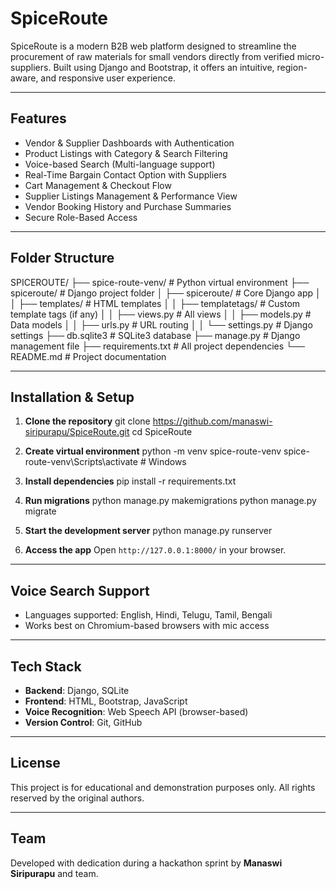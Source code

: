 # SpiceRoute

SpiceRoute is a modern B2B web platform designed to streamline the procurement of raw materials for small vendors directly from verified micro-suppliers. Built using Django and Bootstrap, it offers an intuitive, region-aware, and responsive user experience.

---

## Features

- Vendor & Supplier Dashboards with Authentication
- Product Listings with Category & Search Filtering
- Voice-based Search (Multi-language support)
- Real-Time Bargain Contact Option with Suppliers
- Cart Management & Checkout Flow
- Supplier Listings Management & Performance View
- Vendor Booking History and Purchase Summaries
- Secure Role-Based Access

---

## Folder Structure



SPICEROUTE/
├── spice-route-venv/       # Python virtual environment
├── spiceroute/             # Django project folder
│   ├── spiceroute/         # Core Django app
│   │   ├── templates/      # HTML templates
│   │   ├── templatetags/   # Custom template tags (if any)
│   │   ├── views.py        # All views
│   │   ├── models.py       # Data models
│   │   ├── urls.py         # URL routing
│   │   └── settings.py     # Django settings
├── db.sqlite3              # SQLite3 database
├── manage.py               # Django management file
├── requirements.txt        # All project dependencies
└── README.md               # Project documentation



---

## Installation & Setup

1. **Clone the repository**
   git clone https://github.com/manaswi-siripurapu/SpiceRoute.git
   cd SpiceRoute


2. **Create virtual environment**
   python -m venv spice-route-venv
   spice-route-venv\Scripts\activate   # Windows

3. **Install dependencies**
   pip install -r requirements.txt

4. **Run migrations**
   python manage.py makemigrations
   python manage.py migrate

5. **Start the development server**
   python manage.py runserver

6. **Access the app**
   Open `http://127.0.0.1:8000/` in your browser.

---

## Voice Search Support

* Languages supported: English, Hindi, Telugu, Tamil, Bengali
* Works best on Chromium-based browsers with mic access

---

## Tech Stack

* **Backend**: Django, SQLite
* **Frontend**: HTML, Bootstrap, JavaScript
* **Voice Recognition**: Web Speech API (browser-based)
* **Version Control**: Git, GitHub

---

## License

This project is for educational and demonstration purposes only. All rights reserved by the original authors.

---

## Team

Developed with dedication during a hackathon sprint by
**Manaswi Siripurapu** and team.
